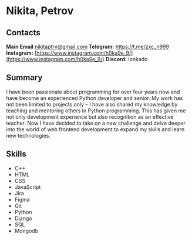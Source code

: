 # Nikita, Petrov

## Contacts

**Main Email** [nikitaptrv@gmail.com](nikitaptrv@gmail.com)
**Telegram:** [https://t.me/zxc_n999 ](https://t.me/zxc_n999)
**Instagram:** [https://www.instagram.com/h0ka9e_9/](https://www.instagram.com/h0ka9e_9/)
**Discord:** lonkado

## Summary

I have been passionate about programming for over four years now and have become an experienced Python developer and senior. My work has not been limited to projects only – I have also shared my knowledge by teaching and mentoring others in Python programming. This has given me not only development experience but also recognition as an effective teacher. Now I have decided to take on a new challenge and delve deeper into the world of web frontend development to expand my skills and learn new technologies. 

## Skills

- C++
- HTML
- CSS
- JavaScript
- Jira
- Figma
- Git
- Python
- Django 
- SQL
- Mongodb
